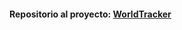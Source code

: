 #### Repositorio al proyecto: [WorldTracker](https://github.com/AvrilMZ/TP2_Introduccion_al_Desarrollo_de_Software)
